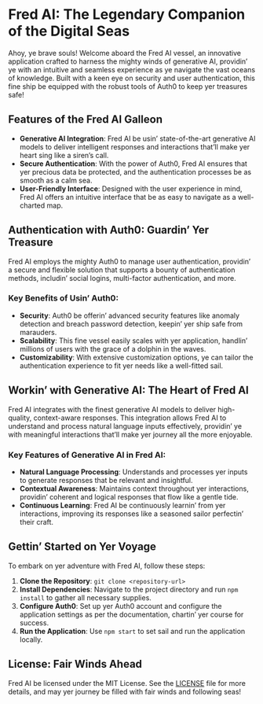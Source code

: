 # Fred AI: The Legendary Companion of the Digital Seas

Ahoy, ye brave souls! Welcome aboard the Fred AI vessel, an innovative application crafted to harness the mighty winds of generative AI, providin’ ye with an intuitive and seamless experience as ye navigate the vast oceans of knowledge. Built with a keen eye on security and user authentication, this fine ship be equipped with the robust tools of Auth0 to keep yer treasures safe!

## Features of the Fred AI Galleon

- **Generative AI Integration**: Fred AI be usin’ state-of-the-art generative AI models to deliver intelligent responses and interactions that’ll make yer heart sing like a siren’s call.
- **Secure Authentication**: With the power of Auth0, Fred AI ensures that yer precious data be protected, and the authentication processes be as smooth as a calm sea.
- **User-Friendly Interface**: Designed with the user experience in mind, Fred AI offers an intuitive interface that be as easy to navigate as a well-charted map.

## Authentication with Auth0: Guardin’ Yer Treasure

Fred AI employs the mighty Auth0 to manage user authentication, providin’ a secure and flexible solution that supports a bounty of authentication methods, includin’ social logins, multi-factor authentication, and more.

### Key Benefits of Usin’ Auth0:

- **Security**: Auth0 be offerin’ advanced security features like anomaly detection and breach password detection, keepin’ yer ship safe from marauders.
- **Scalability**: This fine vessel easily scales with yer application, handlin’ millions of users with the grace of a dolphin in the waves.
- **Customizability**: With extensive customization options, ye can tailor the authentication experience to fit yer needs like a well-fitted sail.

## Workin’ with Generative AI: The Heart of Fred AI

Fred AI integrates with the finest generative AI models to deliver high-quality, context-aware responses. This integration allows Fred AI to understand and process natural language inputs effectively, providin’ ye with meaningful interactions that’ll make yer journey all the more enjoyable.

### Key Features of Generative AI in Fred AI:

- **Natural Language Processing**: Understands and processes yer inputs to generate responses that be relevant and insightful.
- **Contextual Awareness**: Maintains context throughout yer interactions, providin’ coherent and logical responses that flow like a gentle tide.
- **Continuous Learning**: Fred AI be continuously learnin’ from yer interactions, improving its responses like a seasoned sailor perfectin’ their craft.

## Gettin’ Started on Yer Voyage

To embark on yer adventure with Fred AI, follow these steps:

1. **Clone the Repository**: `git clone <repository-url>`
2. **Install Dependencies**: Navigate to the project directory and run `npm install` to gather all necessary supplies.
3. **Configure Auth0**: Set up yer Auth0 account and configure the application settings as per the documentation, chartin’ yer course for success.
4. **Run the Application**: Use `npm start` to set sail and run the application locally.

## License: Fair Winds Ahead

Fred AI be licensed under the MIT License. See the [LICENSE](LICENSE) file for more details, and may yer journey be filled with fair winds and following seas!